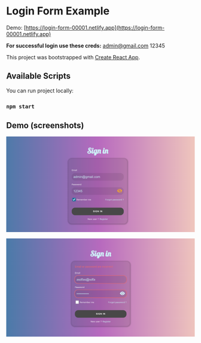 # Login Form Example

Demo: [https://login-form-00001.netlify.app](https://login-form-00001.netlify.app)

**For successful login use these creds:**
admin@gmail.com
12345

This project was bootstrapped with [Create React App](https://github.com/facebook/create-react-app).

## Available Scripts

You can run project locally:

### `npm start`

## Demo (screenshots)

![Form general](/public/screens/screen1.png?raw=true "Form general")

![Form failure](/public/screens/screen2.png?raw=true "Form failure")
